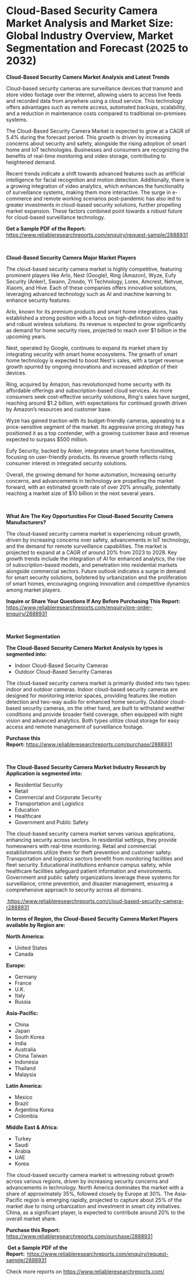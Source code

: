 <p><h1>Cloud-Based Security Camera Market Analysis and Market Size: Global Industry Overview, Market Segmentation and Forecast (2025 to 2032)</h1></p><p><strong>Cloud-Based Security Camera Market Analysis and Latest Trends</strong></p>
<p><p>Cloud-based security cameras are surveillance devices that transmit and store video footage over the internet, allowing users to access live feeds and recorded data from anywhere using a cloud service. This technology offers advantages such as remote access, automated backups, scalability, and a reduction in maintenance costs compared to traditional on-premises systems.</p><p>The Cloud-Based Security Camera Market is expected to grow at a CAGR of 5.4% during the forecast period. This growth is driven by increasing concerns about security and safety, alongside the rising adoption of smart home and IoT technologies. Businesses and consumers are recognizing the benefits of real-time monitoring and video storage, contributing to heightened demand. </p><p>Recent trends indicate a shift towards advanced features such as artificial intelligence for facial recognition and motion detection. Additionally, there is a growing integration of video analytics, which enhances the functionality of surveillance systems, making them more interactive. The surge in e-commerce and remote working scenarios post-pandemic has also led to greater investments in cloud-based security solutions, further propelling market expansion. These factors combined point towards a robust future for cloud-based surveillance technology.</p></p>
<p><strong>Get a Sample PDF of the Report:&nbsp;</strong> <a href="https://www.reliableresearchreports.com/enquiry/request-sample/2888931?utm_campaign=2657&utm_medium=2&utm_source=Github&utm_content=ia&utm_term=14032025&utm_id=cloud-based-security-camera">https://www.reliableresearchreports.com/enquiry/request-sample/2888931</a></p>
<p>&nbsp;</p>
<p><strong>Cloud-Based Security Camera Major Market Players</strong></p>
<p><p>The cloud-based security camera market is highly competitive, featuring prominent players like Arlo, Nest (Google), Ring (Amazon), Wyze, Eufy Security (Anker), Swann, Zmodo, YI Technology, Lorex, Amcrest, Netvue, Xiaomi, and Hive. Each of these companies offers innovative solutions, leveraging advanced technology such as AI and machine learning to enhance security features.</p><p>Arlo, known for its premium products and smart home integrations, has established a strong position with a focus on high-definition video quality and robust wireless solutions. Its revenue is expected to grow significantly as demand for home security rises, projected to reach over $1 billion in the upcoming years.</p><p>Nest, operated by Google, continues to expand its market share by integrating security with smart home ecosystems. The growth of smart home technology is expected to boost Nest's sales, with a target revenue growth spurred by ongoing innovations and increased adoption of their devices.</p><p>Ring, acquired by Amazon, has revolutionized home security with its affordable offerings and subscription-based cloud services. As more consumers seek cost-effective security solutions, Ring's sales have surged, reaching around $1.2 billion, with expectations for continued growth driven by Amazon’s resources and customer base.</p><p>Wyze has gained traction with its budget-friendly cameras, appealing to a price-sensitive segment of the market. Its aggressive pricing strategy has positioned it as a top contender, with a growing customer base and revenue expected to surpass $500 million.</p><p>Eufy Security, backed by Anker, integrates smart home functionalities, focusing on user-friendly products. Its revenue growth reflects rising consumer interest in integrated security solutions.</p><p>Overall, the growing demand for home automation, increasing security concerns, and advancements in technology are propelling the market forward, with an estimated growth rate of over 20% annually, potentially reaching a market size of $10 billion in the next several years.</p></p>
<p>&nbsp;</p>
<p><strong>What Are The Key Opportunities For Cloud-Based Security Camera Manufacturers?</strong></p>
<p><p>The cloud-based security camera market is experiencing robust growth, driven by increasing concerns over safety, advancements in IoT technology, and the demand for remote surveillance capabilities. The market is projected to expand at a CAGR of around 20% from 2023 to 2028. Key growth trends include the integration of AI for enhanced analytics, the rise of subscription-based models, and penetration into residential markets alongside commercial sectors. Future outlook indicates a surge in demand for smart security solutions, bolstered by urbanization and the proliferation of smart homes, encouraging ongoing innovation and competitive dynamics among market players.</p></p>
<p><strong>Inquire or Share Your Questions If Any Before Purchasing This Report:</strong> <a href="https://www.reliableresearchreports.com/enquiry/pre-order-enquiry/2888931?utm_campaign=2657&utm_medium=2&utm_source=Github&utm_content=ia&utm_term=14032025&utm_id=cloud-based-security-camera">https://www.reliableresearchreports.com/enquiry/pre-order-enquiry/2888931</a></p>
<p>&nbsp;</p>
<p><strong>Market Segmentation</strong></p>
<p><strong>The Cloud-Based Security Camera Market Analysis by types is segmented into:</strong></p>
<p><ul><li>Indoor Cloud-Based Security Cameras</li><li>Outdoor Cloud-Based Security Cameras</li></ul></p>
<p><p>The cloud-based security camera market is primarily divided into two types: indoor and outdoor cameras. Indoor cloud-based security cameras are designed for monitoring interior spaces, providing features like motion detection and two-way audio for enhanced home security. Outdoor cloud-based security cameras, on the other hand, are built to withstand weather conditions and provide broader field coverage, often equipped with night vision and advanced analytics. Both types utilize cloud storage for easy access and remote management of surveillance footage.</p></p>
<p><strong>Purchase this Report:&nbsp;</strong><a href="https://www.reliableresearchreports.com/purchase/2888931?utm_campaign=2657&utm_medium=2&utm_source=Github&utm_content=ia&utm_term=14032025&utm_id=cloud-based-security-camera">https://www.reliableresearchreports.com/purchase/2888931</a></p>
<p>&nbsp;</p>
<p><strong>The Cloud-Based Security Camera Market Industry Research by Application is segmented into:</strong></p>
<p><ul><li>Residential Security</li><li>Retail</li><li>Commercial and Corporate Security</li><li>Transportation and Logistics</li><li>Education</li><li>Healthcare</li><li>Government and Public Safety</li></ul></p>
<p><p>The cloud-based security camera market serves various applications, enhancing security across sectors. In residential settings, they provide homeowners with real-time monitoring. Retail and commercial establishments utilize them for theft prevention and customer safety. Transportation and logistics sectors benefit from monitoring facilities and fleet security. Educational institutions enhance campus safety, while healthcare facilities safeguard patient information and environments. Government and public safety organizations leverage these systems for surveillance, crime prevention, and disaster management, ensuring a comprehensive approach to security across all domains.</p></p>
<p><a href="https://www.reliableresearchreports.com/cloud-based-security-camera-r2888931?utm_campaign=2657&utm_medium=2&utm_source=Github&utm_content=ia&utm_term=14032025&utm_id=cloud-based-security-camera">&nbsp;https://www.reliableresearchreports.com/cloud-based-security-camera-r2888931</a></p>
<p><strong>In terms of Region, the Cloud-Based Security Camera Market Players available by Region are:</strong></p>
<p>
    <p> <strong> North America: </strong>
        <ul>
            <li>United States</li>
            <li>Canada</li>
        </ul>
        </p> 
    <p> <strong> Europe: </strong>
        <ul>
            <li>Germany</li>
            <li>France</li>
            <li>U.K.</li>
            <li>Italy</li>
            <li>Russia</li>
        </ul>
        </p> 
    <p> <strong> Asia-Pacific: </strong>
        <ul>
            <li>China</li>
            <li>Japan</li>
            <li>South Korea</li>
            <li>India</li>
            <li>Australia</li>
            <li>China Taiwan</li>
            <li>Indonesia</li>
            <li>Thailand</li>
            <li>Malaysia</li>
        </ul>
        </p> 
    <p> <strong> Latin America: </strong>
        <ul>
            <li>Mexico</li>
            <li>Brazil</li>
            <li>Argentina Korea</li>
            <li>Colombia</li>
        </ul>
        </p> 
    <p> <strong> Middle East & Africa: </strong>
        <ul>
            <li>Turkey</li>
            <li>Saudi</li>
            <li>Arabia</li>
            <li>UAE</li>
            <li>Korea</li>
        </ul>
    </p>
    </p>
<p><p>The cloud-based security camera market is witnessing robust growth across various regions, driven by increasing security concerns and advancements in technology. North America dominates the market with a share of approximately 35%, followed closely by Europe at 30%. The Asia-Pacific region is emerging rapidly, projected to capture about 25% of the market due to rising urbanization and investment in smart city initiatives. China, as a significant player, is expected to contribute around 20% to the overall market share.</p></p>
<p><strong>Purchase this Report: </strong><a href="https://www.reliableresearchreports.com/purchase/2888931?utm_campaign=2657&utm_medium=2&utm_source=Github&utm_content=ia&utm_term=14032025&utm_id=cloud-based-security-camera">https://www.reliableresearchreports.com/purchase/2888931</a></p>
<p>&nbsp;<strong>Get a Sample PDF of the Report:&nbsp;&nbsp;</strong><a href="https://www.reliableresearchreports.com/enquiry/request-sample/2888931?utm_campaign=2657&utm_medium=2&utm_source=Github&utm_content=ia&utm_term=14032025&utm_id=cloud-based-security-camera">https://www.reliableresearchreports.com/enquiry/request-sample/2888931</a></p>
<p><strong></strong></p>
<p>Check more reports on <a href="https://www.reliableresearchreports.com/?utm_campaign=2657&utm_medium=2&utm_source=Github&utm_content=ia&utm_term=14032025&utm_id=cloud-based-security-camera">https://www.reliableresearchreports.com/</a></p>